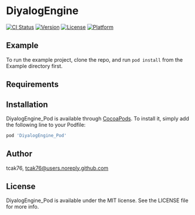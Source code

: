 # DiyalogEngine

[![CI Status](https://img.shields.io/travis/tcak76/DiyalogEngine_Pod.svg?style=flat)](https://travis-ci.org/tcak76/DiyalogEngine_Pod)
[![Version](https://img.shields.io/cocoapods/v/DiyalogEngine_Pod.svg?style=flat)](https://cocoapods.org/pods/DiyalogEngine_Pod)
[![License](https://img.shields.io/cocoapods/l/DiyalogEngine_Pod.svg?style=flat)](https://cocoapods.org/pods/DiyalogEngine_Pod)
[![Platform](https://img.shields.io/cocoapods/p/DiyalogEngine_Pod.svg?style=flat)](https://cocoapods.org/pods/DiyalogEngine_Pod)

## Example

To run the example project, clone the repo, and run `pod install` from the Example directory first.

## Requirements

## Installation

DiyalogEngine_Pod is available through [CocoaPods](https://cocoapods.org). To install
it, simply add the following line to your Podfile:

```ruby
pod 'DiyalogEngine_Pod'
```

## Author

tcak76, tcak76@users.noreply.github.com

## License

DiyalogEngine_Pod is available under the MIT license. See the LICENSE file for more info.
